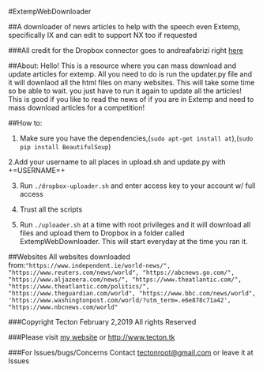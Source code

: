 #ExtempWebDownloader


##A downloader of news articles to help with the speech even Extemp, specifically IX and can edit to support NX too if requested


###All credit for the Dropbox connector goes to andreafabrizi right [here](https://github.com/andreafabrizi/Dropbox-Uploader)


##About:
Hello! This is a resource where you can mass download and update articles for extemp. All you need to do is run the updater.py file and it will downlaod all the html files on many websites. This will take some time so be able to wait. you just have to run it again to update all the articles! This is good if you like to read the news of if you are in Extemp and need to mass download articles for a competition!


##How to:
1. Make sure you have the dependencies,(`sudo apt-get install at`),(`sudo pip install BeautifulSoup`)

2.Add your username to all places in upload.sh and update.py with +=USERNAME=+

3) Run `./dropbox-uploader.sh` and enter access key to your account w/ full access

4) Trust all the scripts

5) Run `./uploader.sh` at a time with root privileges and it will download all files and upload them to Dropbox in a folder called ExtempWebDownloader. This will start everyday at the time you ran it.


##Websites
All websites downloaded from:`"https://www.independent.ie/world-news/", "https://www.reuters.com/news/world", "https://abcnews.go.com/",
"https://www.aljazeera.com/news/", "https://www.theatlantic.com/", "https://www.theatlantic.com/politics/",
"https://www.theguardian.com/world", "https://www.bbc.com/news/world",
'https://www.washingtonpost.com/world/?utm_term=.e6e878c71a42', "https://www.nbcnews.com/world"`


###Copyright Tecton February 2,2019 All rights Reserved

###Please visit [my website](http://www.tecton.tk) or http://www.tecton.tk


###For Issues/bugs/Concerns Contact tectonroot@gmail.com or leave it at Issues
